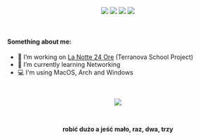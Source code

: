 <p align="center">
  <a href="https://t.me/owosrl"><img src="https://img.shields.io/badge/Telegram-%40owosrl-red"></a>
  <a href="https://www.reddit.com/user/ionondormirda"><img src="https://img.shields.io/badge/Reddit-u%2Fionondormirda-FF5733"></a>
  <a href="https://www.instagram.com/owosrl/"><img src="https://img.shields.io/badge/Instagram-%40owosrl-F31479"></a>
  <a href="https://twitter.com/owosrl"><img src="https://img.shields.io/badge/Twitter-%40owosrl-14C3F3"></a>
</p>

<br>

#### Something about me:
- 🔭 I’m working on [La Notte 24 Ore](https://github.com/owosrl/lanotte24ore) (Terranova School Project)
- 📖 I’m currently learning Networking
- 💻 I'm using MacOS, Arch and Windows

<br>

<p align="center"><img src="https://github-readme-stats.vercel.app/api?username=owosrl&show_icons=true&theme=onedark&locale=en"/></p>

<br>
<p align="center"><b>robić dużo a jeść mało, raz, dwa, trzy</b></p>
<br>
